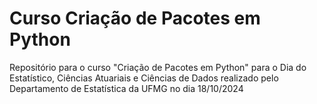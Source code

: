 # Curso Criação de Pacotes em Python

Repositório para o curso "Criação de Pacotes em Python" para o Dia do Estatístico, Ciências Atuariais e Ciências de Dados realizado pelo Departamento de Estatística da UFMG no dia 18/10/2024
